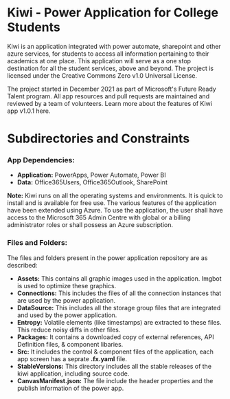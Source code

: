 # Kiwi - Power Application for College Students
Kiwi is an application integrated with power automate, sharepoint and other azure services, for students to access all information pertaining to their academics at one place. This application will serve as a one stop destination for all the student services, above and beyond. The project is licensed under the Creative Commons Zero v1.0 Universal License.

The project started in December 2021 as part of Microsoft's Future Ready Talent program. All app resources and pull requests are maintained and reviewed by a team of volunteers. Learn more about the features of Kiwi app v1.0.1 here.

# Subdirectories and Constraints

### App Dependencies:
- **Application:** PowerApps, Power Automate, Power BI
- **Data:** Office365Users, Office365Outlook, SharePoint

**Note:** Kiwi runs on all the operating systems and environments. It is quick to install and is available for free use. The various features of the application have been extended using Azure. To use the application, the user shall have access to the Microsoft 365 Admin Centre with global or a billing administrator roles or shall possess an Azure subscription.

### Files and Folders:
The files and folders present in the power application repository are as described:
- **Assets:** This contains all graphic images used in the application. Imgbot is used to optimize these graphics.
- **Connections:** This includes the files of all the connection instances that are used by the power application.
- **DataSource:** This  includes all the storage group files that are integrated and used by the power application.
- **Entropy:** Volatile elements (like timestamps) are extracted to these files. This reduce noisy diffs in other files.
- **Packages:** It contains a downloaded copy of external references, API Definition files, & component libaries.
- **Src:** It includes the control & component files of the application, each app screen has a seprate **.fx.yaml** file.
- **StableVersions:** This directory includes all the stable releases of the kiwi application, including source code.
- **CanvasManifest.json:** The file include the header properties and the publish information of the power app.
